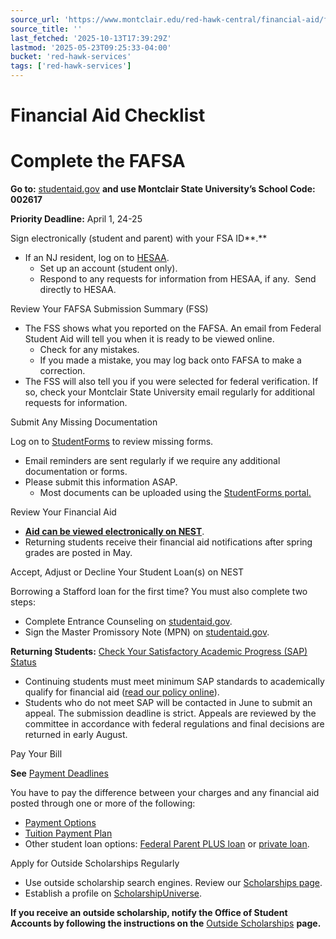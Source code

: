 ```yaml
---
source_url: 'https://www.montclair.edu/red-hawk-central/financial-aid/financial-aid-checklist/'
source_title: ''
last_fetched: '2025-10-13T17:39:29Z'
lastmod: '2025-05-23T09:25:33-04:00'
bucket: 'red-hawk-services'
tags: ['red-hawk-services']
---
```


# Financial Aid Checklist

# **Complete the FAFSA**

**Go to:** [studentaid.gov](https://studentaid.gov/) **and use Montclair State University’s School Code: 002617**

**Priority Deadline:** April 1, 24-25

Sign electronically (student and parent) with your FSA ID**.**

* If an NJ resident, log on to [HESAA](https://njfams.hesaa.org/).
  + Set up an account (student only).
  + Respond to any requests for information from HESAA, if any.  Send directly to HESAA.

Review Your FAFSA Submission Summary &lpar;FSS&rpar;

* The FSS shows what you reported on the FAFSA. An email from Federal Student Aid will tell you when it is ready to be viewed online.
  + Check for any mistakes.
  + If you made a mistake, you may log back onto FAFSA to make a correction.
* The FSS will also tell you if you were selected for federal verification. If so, check your Montclair State University email regularly for additional requests for information.

Submit Any Missing Documentation

Log on to [StudentForms](http://Montclair.verifymyfafsa.com) to review missing forms.

* Email reminders are sent regularly if we require any additional documentation or forms.
* Please submit this information ASAP.
  + Most documents can be uploaded using the [StudentForms portal.](https://montclair.verifymyfafsa.com/)

Review Your Financial Aid

* [**Aid can be viewed electronically on NEST**](https://www.montclair.edu/red-hawk-central/how-to-guides/how-to-review-financial-aid-awards/).
* Returning students receive their financial aid notifications after spring grades are posted in May.

Accept&comma; Adjust or Decline Your Student Loan&lpar;s&rpar; on NEST

Borrowing a Stafford loan for the first time? You must also complete two steps:

* Complete Entrance Counseling on [studentaid.gov](http://studentaid.gov).
* Sign the Master Promissory Note (MPN) on [studentaid.gov](http://studentaid.gov).

**Returning Students:** [Check Your Satisfactory Academic Progress (SAP) Status](https://www.montclair.edu/red-hawk-central/how-to-view-your-satisfactory-academic-progress-sap-status-on-nest/)

* Continuing students must meet minimum SAP standards to academically qualify for financial aid ([read our policy online](https://www.montclair.edu/red-hawk-central/financial-aid/sap-regulations/satisfactory-academic-progress-sap/)).
* Students who do not meet SAP will be contacted in June to submit an appeal. The submission deadline is strict. Appeals are reviewed by the committee in accordance with federal regulations and final decisions are returned in early August.

Pay Your Bill

**See** [Payment Deadlines](https://www.montclair.edu/red-hawk-central/student-accounts/payment-deadlines/)

You have to pay the difference between your charges and any financial aid posted through one or more of the following:

* [Payment Options](https://www.montclair.edu/red-hawk-central/student-accounts/payment-options/)
* [Tuition Payment Plan](https://www.montclair.edu/red-hawk-central/student-accounts/tuition-payment-plan/)
* Other student loan options: [Federal Parent PLUS loan](https://www.montclair.edu/red-hawk-central/financial-aid/loans/federal-parent-loans-plus/) or [private loan](https://www.montclair.edu/red-hawk-central/financial-aid/loans/private-educational-loans/).

Apply for Outside Scholarships Regularly

* Use outside scholarship search engines. Review our [Scholarships page](https://www.montclair.edu/red-hawk-central/financial-aid/scholarships/).
* Establish a profile on [ScholarshipUniverse](https://www.montclair.edu/red-hawk-central/financial-aid/scholarships/scholarshipuniverse/).

**If you receive an outside scholarship, notify the Office of Student Accounts by following the instructions on the** [Outside Scholarships](https://www.montclair.edu/red-hawk-central/financial-aid/scholarships/outside-scholarships/) **page.**